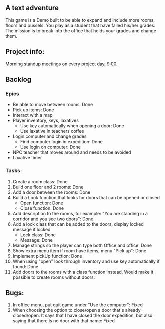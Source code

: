 ## A text adventure
This game is a Demo built to be able to expand and include more rooms, floors and pussels.
You play as a student that have failed his/her grades.
The mission is to break into the office that holds your grades and change them.


## Project info:
Morning standup meetings on every project day, 9:00.


## Backlog

### Epics
- Be able to move between rooms: Done
- Pick up items: Done
- Interact with a map
- Player inventory, keys, laxatives
    - Use key automatically when opening a door: Done
    - Use laxative in teachers coffee
- Login computer and change grades
    - Find computer login in expedition: Done
    - Use login on computer: Done
- NPC teacher that moves around and needs to be avoided
- Laxative timer

### Tasks:
1. Create a room class: Done
2. Build one floor and 2 rooms: Done
3. Add a door between the rooms: Done
4. Build a Look function that looks for doors that can be opened or closed
    - Open function: Done
    - Close function: Done
5. Add description to the rooms, for example: "You are standing in a corridor and you see two doors": Done
6. Add a lock class that can be added to the doors, display locked message if locked
    - Lock class: Done
    - Message: Done
7. Manage strings so the player can type both Office and office: Done
8. Show extra menu item if room have items, menu "Pick up": Done
9. Implement pickUp function: Done
10. When using "open" look through inventory and use key automatically if found: Done
11. Add doors to the rooms with a class function instead. Would make it possible to create rooms without doors.


## Bugs:
1. In office menu, put quit game under "Use the computer": Fixed
2. When choosing the option to close/open a door that's already closed/open. It says that I have closed the door expedition, but also saying that there is no door with that name: Fixed